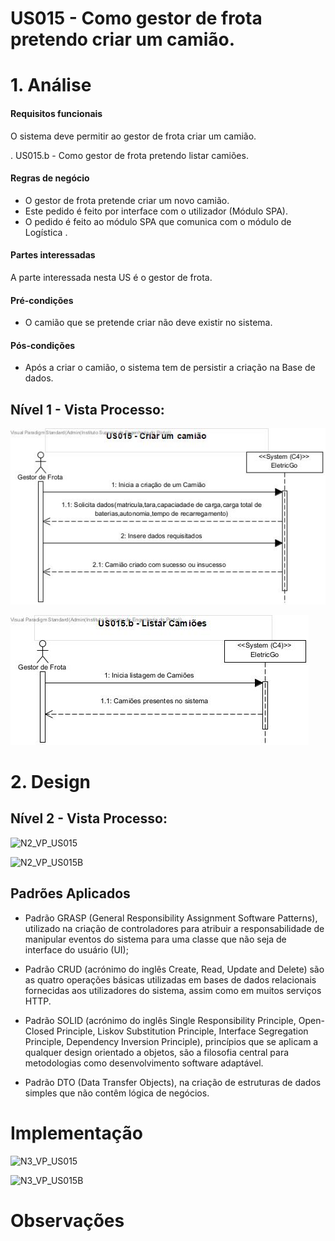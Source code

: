 # US015 - Como gestor de frota pretendo criar um camião.

# 1. Análise

#### Requisitos funcionais

O sistema deve permitir ao gestor de frota criar um camião.

  . US015.b - Como gestor de frota pretendo listar camiões.

#### Regras de negócio

* O gestor de frota pretende criar um novo camião.
* Este pedido é feito por interface com o utilizador (Módulo SPA).
* O pedido é feito ao módulo SPA que comunica com o módulo de Logística .

#### Partes interessadas

A parte interessada nesta US é o gestor de frota.

#### Pré-condições

* O camião que se pretende criar não deve existir no sistema.

#### Pós-condições

* Após a criar o camião, o sistema tem de persistir a criação na Base de dados.

## Nível 1 - Vista Processo:
![N1_VP_US015](../../nivel1/US015/Nivel1_VP_US015.jpg)

![N1_VP_US015B](../../nivel1/US015/US015.B/Nivel1_VP_US015b.jpg)

# 2. Design

## Nível 2 - Vista Processo:
![N2_VP_US015](https://bitbucket.org/claudiafreitas/lei-22-s5/wiki/diagramas/nivel2/US015/Nivel2_VP_US015.jpg)

![N2_VP_US015B](https://bitbucket.org/claudiafreitas/lei-22-s5/wiki/diagramas/nivel2/US015/US015B/Nivel2_VP_US015b.jpg)

##  Padrões Aplicados

* Padrão GRASP (General Responsibility Assignment Software Patterns), utilizado na criação de controladores para atribuir a responsabilidade de manipular eventos do sistema para uma classe que não seja de interface do usuário (UI);

* Padrão CRUD (acrónimo do inglês Create, Read, Update and Delete) são as quatro operações básicas utilizadas em bases de dados relacionais fornecidas aos utilizadores do sistema, assim como em muitos serviços HTTP.

* Padrão SOLID (acrónimo do inglês Single Responsibility Principle, Open-Closed Principle, Liskov Substitution Principle, Interface Segregation Principle, Dependency Inversion Principle), princípios que se aplicam a qualquer design orientado a objetos, são a filosofia central para metodologias como desenvolvimento software adaptável.

* Padrão DTO (Data Transfer Objects), na criação de estruturas de dados simples que não contêm lógica de negócios.


# Implementação
![N3_VP_US015](https://bitbucket.org/claudiafreitas/lei-22-s5/wiki/diagramas/nivel3/US015/Nivel3_VP_US015.jpg)

![N3_VP_US015B](https://bitbucket.org/claudiafreitas/lei-22-s5/wiki/diagramas/nivel3/US015/US015B/Nivel3_VP_US015b.jpg)

# Observações